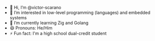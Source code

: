 - 👋 Hi, I’m @victor-scarano
- 👀 I’m interested in low-level programming (languages) and embedded systems
- 🌱 I’m currently learning Zig and Golang
- 😄 Pronouns: He/Him
- ⚡ Fun fact: I'm a high school dual-credit student
<!-- - 💞️ I’m looking to collaborate on anything Rust.
- 📫 How to reach me ... -->
